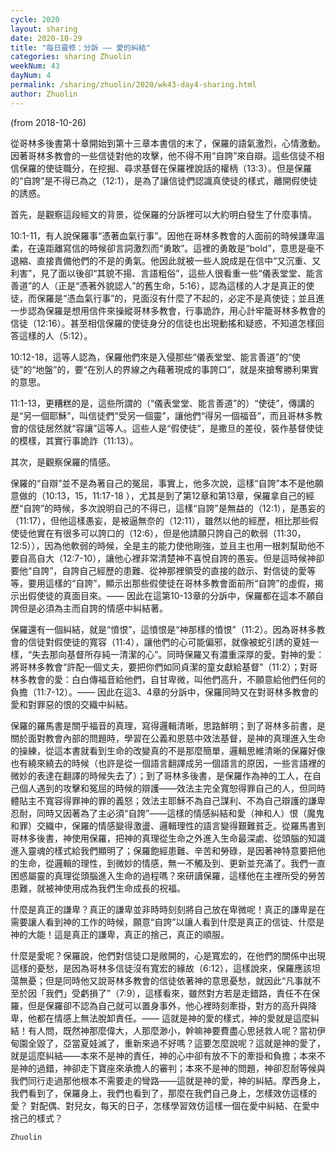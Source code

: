 ```yaml
---
cycle: 2020
layout: sharing
date: 2020-10-29
title: "每日靈修：分訴 —— 愛的糾結"
categories: sharing Zhuolin
weekNum: 43
dayNum: 4
permalink: /sharing/zhuolin/2020/wk43-day4-sharing.html
author: Zhuolin
---
```

(from 2018-10-26)

從哥林多後書第十章開始到第十三章本書信的末了，保羅的語氣激烈，心情激動。因著哥林多教會的一些信徒對他的攻擊，他不得不用“自誇”來自辯。這些信徒不相信保羅的使徒職分，在挖掘、尋求基督在保羅裡說話的權柄（13:3）。但是保羅的“自誇”是不得已為之（12:1），是為了讓信徒們認識真使徒的樣式，離開假使徒的誘惑。

首先，是觀察這段經文的背景，從保羅的分訴裡可以大約明白發生了什麼事情。

10:1-11，有人說保羅事“憑著血氣行事”。因他在哥林多教會的人面前的時候謙卑溫柔，在遠距離寫信的時候卻言詞激烈而“勇敢”。這裡的勇敢是“bold”，意思是毫不退縮、直接責備他們的不是的勇氣。他因此就被一些人說成是在信中“又沉重、又利害”，見了面以後卻“其貌不揚、言語粗俗”，這些人很看重一些“儀表堂堂、能言善道”的人（正是“憑著外貌認人”的舊生命，5:16），認為這樣的人才是真正的使徒，而保羅是“憑血氣行事”的，見面沒有什麼了不起的，必定不是真使徒；並且進一步認為保羅是想用信件來操縱哥林多教會，行事詭詐，用心計牢籠哥林多教會的信徒（12:16）。甚至相信保羅的使徒身分的信徒也出現動搖和疑惑，不知道怎樣回答這樣的人（5:12）。

10:12-18，這等人認為，保羅他們來是入侵那些“儀表堂堂、能言善道”的“使徒”的“地盤”的，要“在別人的界線之內藉著現成的事誇口”，就是來搶奪勝利果實的意思。

11:1-13，更糟糕的是，這些所謂的（“儀表堂堂、能言善道”的）“使徒”，傳講的是“另一個耶穌”，叫信徒們“受另一個靈”，讓他們“得另一個福音”，而且哥林多教會的信徒居然就“容讓”這等人。這些人是“假使徒”，是撒旦的差役，裝作基督使徒的模樣，其實行事詭詐（11:13）。

其次，是觀察保羅的情感。

保羅的“自辯”並不是為著自己的冤屈，事實上，他多次說，這樣“自誇”本不是他願意做的（10:13，15，11:17-18 ），尤其是到了第12章和第13章，保羅拿自己的經歷“自誇”的時候，多次說明自己的不得已，這樣“自誇”是無益的（12:1），是愚妄的（11:17），但他這樣愚妄，是被逼無奈的（12:11），雖然以他的經歷，相比那些假使徒他實在有很多可以誇口的（12:6），但是他請願只誇自己的軟弱（11:30，12:5）），因為他軟弱的時候，全是主的能力使他剛強，並且主也用一根刺幫助他不要自高自大（12:7-10），讓他心裡非常清楚神不喜悅自誇的愚妄。但是這時候神卻要他“自誇”，自誇自己經歷的患難、從神那裡領受的直接的啟示、對信徒的愛等等，要用這樣的“自誇”，顯示出那些假使徒在哥林多教會面前所“自誇”的虛假，揭示出假使徒的真面目來。—— 因此在這第10-13章的分訴中，保羅都在這本不願自誇但是必須為主而自誇的情感中糾結著。

保羅還有一個糾結，就是“憤恨”，這憤恨是“神那樣的憤恨”（11:2）。因為哥林多教會的信徒對假使徒的寬容（11:4），讓他們的心可能偏邪，就像被蛇引誘的夏娃一樣，“失去那向基督所存純一清潔的心”。同時保羅又有濃重深厚的愛。對神的愛：將哥林多教會“許配一個丈夫，要把你們如同貞潔的童女獻給基督”（11:2）；對哥林多教會的愛：白白傳福音給他們，自甘卑微，叫他們高升，不願意給他們任何的負擔（11:7-12）。—— 因此在這3、4章的分訴中，保羅同時又在對哥林多教會的愛和對罪惡的恨的交織中糾結。

保羅的羅馬書是關乎福音的真理，寫得邏輯清晰，思路鮮明；到了哥林多前書，是關於面對教會內部的問題時，學習在公義和恩慈中效法基督，是神的真理進入生命的操練，從這本書就看到生命的改變真的不是那麼簡單，邏輯思維清晰的保羅好像也有繞來繞去的時候（也許是從一個語言翻譯成另一個語言的原因，一些言語裡的微妙的表達在翻譯的時候失去了）；到了哥林多後書，是保羅作為神的工人，在自己個人遇到的攻擊和冤屈的時候的辯護——效法主完全寬恕得罪自己的人，但同時體貼主不寬容得罪神的罪的義怒；效法主耶穌不為自己謀利、不為自己辯護的謙卑忍耐，同時又因著為了主必須“自誇”——這樣的情感糾結和愛（神和人）恨（魔鬼和罪）交織中，保羅的情感變得激盪、邏輯理性的語言變得艱難貧乏。從羅馬書到哥林多後書，神使用保羅，把神的真理從生命之外進入生命最深處、從頭腦的知識進入靈魂的樣式給我們顯明了；保羅飽經患難、辛苦和勞碌，是因著神特意要把他的生命，從邏輯的理性，到微妙的情感，無一不觸及到、更新並充滿了。我們一直困惑屬靈的真理從頭腦進入生命的過程嗎？來研讀保羅，這樣他在主裡所受的勞苦患難，就被神使用成為我們生命成長的祝福。

什麼是真正的謙卑？真正的謙卑並非時時刻刻將自己放在卑微呢！真正的謙卑是在需要讓人看到神的工作的時候，願意“自誇”以讓人看到什麼是真正的信徒、什麼是神的大能！這是真正的謙卑，真正的捨己，真正的順服。

什麼是愛呢？保羅說，他們對信徒口是敞開的，心是寬宏的，在他們的關係中出現這樣的憂愁，是因為哥林多信徒沒有寬宏的緣故（6:12），這樣說來，保羅應該坦蕩無憂；但是同時他又說哥林多教會的信徒依著神的意思憂愁，就因此“凡事就不至於因「我們」受虧損了”（7:9），這樣看來，雖然對方若是走錯路，責任不在保羅，但是保羅卻不認為自己就可以置身事外，他心裡時刻牽掛，對方的高升與降卑，他都在情感上無法脫卸責任。—— 這就是神的愛的樣式，神的愛就是這麼糾結！有人問，既然神那麼偉大，人那麼渺小，幹嘛神要費盡心思拯救人呢？當初伊甸園全毀了，亞當夏娃滅了，重新來過不好嗎？這要怎麼說呢？這就是神的愛了，就是這麼糾結——本來不是神的責任，神的心中卻有放不下的牽掛和負擔；本來不是神的過錯，神卻走下寶座來承擔人的審判；本來不是神的問題，神卻忍耐等候與我們同行走過那他根本不需要走的彎路——這就是神的愛，神的糾結。摩西身上，我們看到了，保羅身上，我們也看到了，那麼在我們自己身上，怎樣效仿這樣的愛？ 對配偶、對兒女，每天的日子，怎樣學習效仿這樣一個在愛中糾結、在愛中捨己的樣式？

`Zhuolin`
